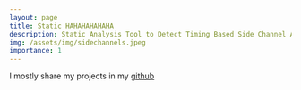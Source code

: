 ```yaml
---
layout: page
title: Static HAHAHAHAHAHA
description: Static Analysis Tool to Detect Timing Based Side Channel Attacks
img: /assets/img/sidechannels.jpeg
importance: 1
---
```


I mostly share my projects in my [github](https://github.com/nkamadan)
